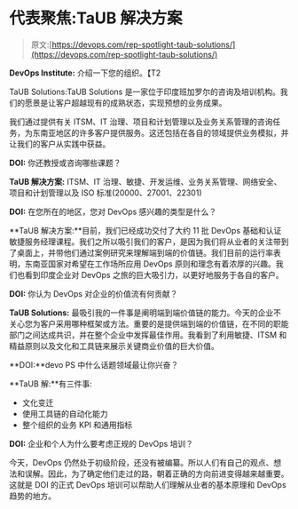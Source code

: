 # 代表聚焦:TaUB 解决方案

> 原文:[https://devops.com/rep-spotlight-taub-solutions/](https://devops.com/rep-spotlight-taub-solutions/)

**DevOps Institute:** 介绍一下您的组织。【T2

TaUB Solutions:TaUB Solutions 是一家位于印度班加罗尔的咨询及培训机构。我们的愿景是让客户超越现有的成熟状态，实现预想的业务成果。

我们通过提供有关 ITSM、IT 治理、项目和计划管理以及业务关系管理的咨询任务，为东南亚地区的许多客户提供服务。这还包括在各自的领域提供业务模拟，并让我们的客户从实践中获益。

**DOI:** 你还教授或咨询哪些课题？

**TaUB 解决方案:** ITSM、IT 治理、敏捷、开发运维、业务关系管理、网络安全、项目和计划管理以及 ISO 标准(20000、27001、22301)

**DOI:** 在您所在的地区，您对 DevOps 感兴趣的类型是什么？

**TaUB 解决方案:**目前，我们已经成功交付了大约 11 批 DevOps 基础和认证敏捷服务经理课程。我们之所以吸引我们的客户，是因为我们将从业者的关注带到了桌面上，并带他们通过案例研究来理解端到端的价值链。我们目前的运行率表明，东南亚国家对希望在工作场所应用 DevOps 原则和理念有着浓厚的兴趣。我们也看到印度企业对 DevOps 之旅的巨大吸引力，以更好地服务于各自的客户。

**DOI:** 你认为 DevOps 对企业的价值流有何贡献？

**TaUB Solutions:** 最吸引我的一件事是阐明端到端价值链的能力。今天的企业不关心您为客户采用哪种框架或方法。重要的是提供端到端的价值链，在不同的职能部门之间达成共识，并在整个企业中发挥最佳作用。我看到了利用敏捷、ITSM 和精益原则以及文化和工具链来展示关键商业价值的巨大价值。

**DOI:**devo PS 中什么话题领域最让你兴奋？

**TaUB 解:**有三件事:

*   文化变迁
*   使用工具链的自动化能力
*   整个组织的业务 KPI 和通用指标

**DOI:** 企业和个人为什么要考虑正规的 DevOps 培训？

今天，DevOps 仍然处于初级阶段，还没有被编纂。所以人们有自己的观点、想法和误解。因此，为了确定他们走过的路，朝着正确的方向前进变得越来越重要。这就是 DOI 的正式 DevOps 培训可以帮助人们理解从业者的基本原理和 DevOps 趋势的地方。